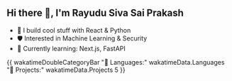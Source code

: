 ## Hi there 👋, I'm Rayudu Siva Sai Prakash

- 🚀 I build cool stuff with React & Python
- 🛡️ Interested in Machine Learning & Security
- 🌱 Currently learning: Next.js, FastAPI

<!--
**prakash2077/prakash2077** is a ✨ _special_ ✨ repository because its `README.md` (this file) appears on your GitHub profile.

Here are some ideas to get you started:

- 🔭 I’m currently working on ...
- 🌱 I’m currently learning ...
- 👯 I’m looking to collaborate on ...
- 🤔 I’m looking for help with ...
- 💬 Ask me about ...
- 📫 How to reach me: ...
- 😄 Pronouns: ...
- ⚡ Fun fact: ...
-->


{{ wakatimeDoubleCategoryBar "💾 Languages:" wakatimeData.Languages "💼 Projects:" wakatimeData.Projects 5 }}
